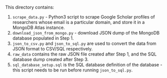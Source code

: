 This directory contains:

1. `scrape_data.py` - Python3 script to scrape Google Scholar profiles of researchers whose email is a particular domain, and store it in a MongoDB Atlas instance.
2. `download_json_from_mongo.py` - download JSON dump of the MongoDB database populated in Step 1.
3. `json_to_csv.py`  and `json_to_sql.py` are used to convert the data from JSON format to CSV/SQL respectively. 
4. `raw_data` contains the raw JSON file created after Step 1, and the SQL database dump created after Step 3.
5. `sql_database_setup.sql` is the SQL database definition of the database - this script needs to be run before running `json_to_sql.py`.